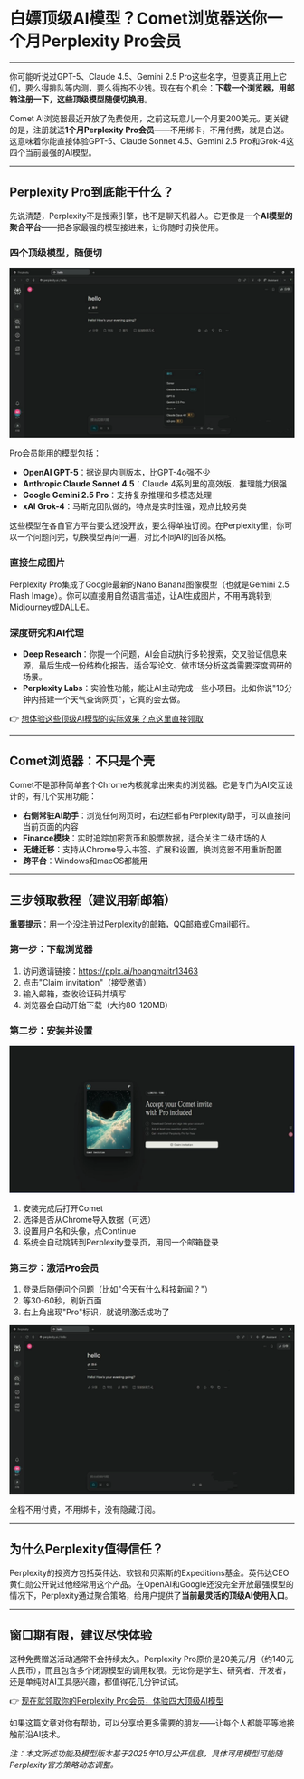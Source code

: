 # 白嫖顶级AI模型？Comet浏览器送你一个月Perplexity Pro会员

---

你可能听说过GPT-5、Claude 4.5、Gemini 2.5 Pro这些名字，但要真正用上它们，要么得排队等内测，要么得掏不少钱。现在有个机会：**下载一个浏览器，用邮箱注册一下，这些顶级模型随便切换用**。

Comet AI浏览器最近开放了免费使用，之前这玩意儿一个月要200美元。更关键的是，注册就送**1个月Perplexity Pro会员**——不用绑卡，不用付费，就是白送。这意味着你能直接体验GPT-5、Claude Sonnet 4.5、Gemini 2.5 Pro和Grok-4这四个当前最强的AI模型。

---

## Perplexity Pro到底能干什么？

先说清楚，Perplexity不是搜索引擎，也不是聊天机器人。它更像是一个**AI模型的聚合平台**——把各家最强的模型接进来，让你随时切换使用。

### 四个顶级模型，随便切

![四大AI模型切换界面](image/21625111535503.webp)

Pro会员能用的模型包括：

- **OpenAI GPT-5**：据说是内测版本，比GPT-4o强不少
- **Anthropic Claude Sonnet 4.5**：Claude 4系列里的高效版，推理能力很强
- **Google Gemini 2.5 Pro**：支持复杂推理和多模态处理
- **xAI Grok-4**：马斯克团队做的，特点是实时性强，观点比较另类

这些模型在各自官方平台要么还没开放，要么得单独订阅。在Perplexity里，你可以一个问题问完，切换模型再问一遍，对比不同AI的回答风格。

### 直接生成图片

Perplexity Pro集成了Google最新的Nano Banana图像模型（也就是Gemini 2.5 Flash Image）。你可以直接用自然语言描述，让AI生成图片，不用再跳转到Midjourney或DALL·E。

### 深度研究和AI代理

- **Deep Research**：你提一个问题，AI会自动执行多轮搜索，交叉验证信息来源，最后生成一份结构化报告。适合写论文、做市场分析这类需要深度调研的场景。
- **Perplexity Labs**：实验性功能，能让AI主动完成一些小项目。比如你说"10分钟内搭建一个天气查询网页"，它真的会去做。

👉 [想体验这些顶级AI模型的实际效果？点这里直接领取](https://pplx.ai/ixkwood69619635)

---

## Comet浏览器：不只是个壳


Comet不是那种简单套个Chrome内核就拿出来卖的浏览器。它是专门为AI交互设计的，有几个实用功能：

- **右侧常驻AI助手**：浏览任何网页时，右边栏都有Perplexity助手，可以直接问当前页面的内容
- **Finance模块**：实时追踪加密货币和股票数据，适合关注二级市场的人
- **无缝迁移**：支持从Chrome导入书签、扩展和设置，换浏览器不用重新配置
- **跨平台**：Windows和macOS都能用

---

## 三步领取教程（建议用新邮箱）

**重要提示**：用一个没注册过Perplexity的邮箱，QQ邮箱或Gmail都行。

### 第一步：下载浏览器

1. 访问邀请链接：https://pplx.ai/hoangmaitr13463
2. 点击"Claim invitation"（接受邀请）
3. 输入邮箱，查收验证码并填写
4. 浏览器会自动开始下载（大约80-120MB）

### 第二步：安装并设置

![邀请页面示意](image/27652193.webp)

1. 安装完成后打开Comet
2. 选择是否从Chrome导入数据（可选）
3. 设置用户名和头像，点Continue
4. 系统会自动跳转到Perplexity登录页，用同一个邮箱登录

### 第三步：激活Pro会员

1. 登录后随便问个问题（比如"今天有什么科技新闻？"）
2. 等30-60秒，刷新页面
3. 右上角出现"Pro"标识，就说明激活成功了

![Pro会员激活成功界面](image/449919534014.webp)

全程不用付费，不用绑卡，没有隐藏订阅。

---

## 为什么Perplexity值得信任？

Perplexity的投资方包括英伟达、软银和贝索斯的Expeditions基金。英伟达CEO黄仁勋公开说过他经常用这个产品。在OpenAI和Google还没完全开放最强模型的情况下，Perplexity通过聚合策略，给用户提供了**当前最灵活的顶级AI使用入口**。

---

## 窗口期有限，建议尽快体验

这种免费赠送活动通常不会持续太久。Perplexity Pro原价是20美元/月（约140元人民币），而且包含多个闭源模型的调用权限。无论你是学生、研究者、开发者，还是单纯对AI工具感兴趣，都值得花几分钟试试。

👉 [现在就领取你的Perplexity Pro会员，体验四大顶级AI模型](https://pplx.ai/ixkwood69619635)

如果这篇文章对你有帮助，可以分享给更多需要的朋友——让每个人都能平等地接触前沿AI技术。

*注：本文所述功能及模型版本基于2025年10月公开信息，具体可用模型可能随Perplexity官方策略动态调整。*
